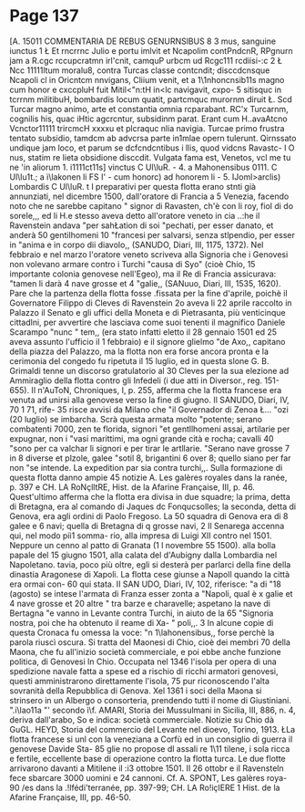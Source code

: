 # Page 137

[A. 15011 COMMENTARIA DE REBUS GENURNSlBUS 8 3 mus, sanguine iunctus 1 Ł Et rncrrnc Julio e portu imlvit et Ncapolim contPndcnR, RPgnurn jam a R.cgc rccupcratmn irl\'cnit, camquP urbcm ud Rcgc111 rcdiisi-:c 2 Ł Ncc 11111ltum moralu8, contra Turcas classe contcndit; disccdcnsque Ncapoli cl in Oricntcm nnvigans, Cliium venit, et a 1\1nhoncnsib11s magno cum honor e cxccpluH fuit Mitil<"n:tH in<lc navigavit, cxpo- 5 sitisquc in tcrrnm militibuH, bombardis Iocum quatit, partcmquc murornm diruit Ł. Scd Turcar magno animo, arte et constantia omnia rcparabant. RC'x Turcarnm, cognilis his, quac iHtic agcrcntur, subsidinm parat. Erant cum H..avaAtcno Vcnctor11111 trircmcH xxxxu et plcraquc nlia navigia. Turcae primo frustra tentato subsidio, tamdcm ab advcrsa parte in1mlae opern tulerunt. Qirnssato undique jam loco, et parum se dcfcndcntibus i llis, quod vidcns Ravastc- l O nus, statim re lieta obsidione disccdit. Vulgata fama est, Venetos, vcl me tu ne 'in aliorum 1. i1111ct11s] vinctus C Ul\luR. - 4. a Mahonensibus 0111. C Ul\lu1t.; a ì\lakonen li FS I' - cum honorc) ad honorem li - 5. IJoml>arclis) Lombardis C Ul\luR. t I preparativi per questa flotta erano stnti già annunziati, nel dicembre 1500, dall'oratore di Francia a 5 Venezia, facendo noto che ne sarebbe capitano " signor di Ravasten, ch'è con li roy, fiol di do sorele,,, ed li H.e stesso aveva detto all'oratore veneto in cia ..:he il Ravenstein andava "per sahŁation di soi "pechati, per esser danato, et anderà 50 gentilhomeni 10 "francesi per salvarsi, senza stlpendio, per esser in "anima e in corpo dii diavolo,, (SANUDO, Diari, III, 1175, 1372). Nel febbraio e nel marzo l'oratore veneto scriveva alla Signoria che i Genovesi non volevano armare contro i Turchi "causa di Syo" (cioè Chio, 15 importante colonia genovese nell'Egeo), ma il Re di Francia assicurava: "tamen li darà 4 nave grosse et 4 "galie,, (SANuuo, Diari, III, 1535, 1620). Pare che la partenza della flotta fosse .fissata per la fine d'aprile, poichè il Governatore Filippo di Cleves di Ravenstein 2o aveva li 22 aprile raccolto in Palazzo il Senato e gli uffici della Moneta e di Pietrasanta, più venticinque cittadlni, per avvertire che lasciava come suoi tenenti il magnifico Daniele Scarampo "nunc " tem,, (era stato infatti eletto il 28 gennaio 1501 ed 25 aveva assunto l'ufficio il 1 febbraio) e il signore glielmo "de Axo,, capitano della piazza del Palazzo, ma la flotta non era forse ancora pronta e la cerimonia del congedo fu ripetuta il 15 luglio, ed in questa slone G. B. Grimaldi tenne un discorso gratulatorio al 30 Cleves per la sua elezione ad Ammiraglio della flotta contro gli Infedeli (i due atti in Diversor., reg. 151-655). Il n'AuToN, Chroniques, I, p. 255, afferma che la flotta francese era venuta ad unirsi alla genovese verso la fine di giugno. Il SANUDO, Diari, IV, 70 1 71, rife- 35 risce avvisi da Milano che "il Governador di Zenoa Ł... "ozi (20 luglio) se imbarcha. Scrà questa armata molto "potente; serano combatenti 7000, zen te florida, signori "et gentllhomeni assai, artilarie per expugnar, non i "vasi marittimi, ma ogni grande cità e rocha; cavalli 40 "sono per ca valchar li signori e per tirar le artllarie. "Serano nave grosse 7 in 8 diverse et plzole, galee "sotil 8, brigantini 6 over 8; quello siano per far non "se intende. La expedition par sia contra turchi,,. Sulla formazione di questa flotta danno ampie 45 notizie A. Les galères royales dans la ranée, p. 397 e CH. LA RoNçlltRE, Hist. de la Afarine Française, III, p. 46. Quest'ultimo afferma che la flotta era divisa in due squadre; la prima, detta di Bretagna, era al comando di Jaques dc Fonqucsolles; la seconda, detta di Genova, era agli ordini di Paolo Fregoso. La 50 squadra di Genova era di 8 galee e 6 navi; quella di Bretagna di q grosse navi, 2 Il Senarega accenna qui, nel modo piì1 somma- rio, alla impresa di Luigi XII contro nel 1501. Neppure un cenno al patto di Granata (1 l novembre 55 1500). alla bolla papale del 15 giugno 1501, alla calata del d'Aubigny dalla Lombardia nel Napoletano. tavia, poco più oltre, egli si desterà per parlarci della fine della dinastia Aragonese di Xapoli. La flotta cese giunse a Napoll quando la città era ormai con- 60 qui stata. II SAN UDO, Diari, IV, 102, riferisce: "a di "18 (agosto) se intese l'armata di Franza esser zonta a "Napoli, qual è x galie et 4 nave grosse et 20 altre " tra barze e charavelle; aspetano la nave di Bertagna "e vanno in Levante contra Turchi, in aiuto de la 65 "Signoria nostra, poi che ha obtenuto il reame di Xa- " poli,,. 3 In alcune copie di questa Cronaca fu omessa la voce: "n 1\lahonensibus,, forse perchè la parola riuscì oscura. Si tratta del Maonesi di Chio, cioè dei membri 70 della Maona, che fu all'inizio società commerciale, e poi ebbe anche funzione politica, di Genovesi ln Chio. Occupata nel 1346 l'isola per opera di una spedizione navale fatta a spese ed a rischio di ricchi armatori genovesi, questi amministrarono direttamente l'isola, 75 pur riconoscendo l'alta sovranità della Repubblica di Genova. Xel 1361 i soci della Maona si strinsero in un Albergo o consorteria, prendendo tutti il nome di Giustiniani. ".i\lao11a "' secondo ì\f. AMARI, Storia dei Mussulmani in Sicilia, III, 886, n. 4, deriva dall'arabo, So e indica: società commerciale. Notizie su Chio dà GuGL. HEYD, Storia del commercio del Levante nel dioevo, Torino, 1913. ŁLa flotta francese si unl con la veneziana a Corfù ed in un consiglio di guerra il genovese Davide Sta- 85 glie no propose dl assali re 1\11 tilene, i sola ricca e fertile, eccellente base di operazione contro la flotta turca. Le due flotte arrivarono davanti a Mitilene il :i3 ottobre 1501. II 26 ottobr e il Ravensteln fece sbarcare 3000 uomini e 24 cannoni. Cf. A. SPONT, Les galères roya- 90 /es dans la .!lfédi'terranée, pp. 397-99; CH. LA Ro!içIERE 1 Hist. de la Afarine Française, III, pp. 46-50.